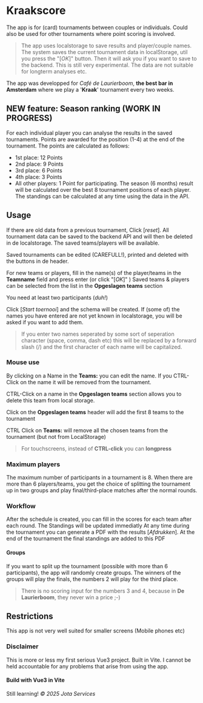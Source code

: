 # Kraakscore

The app is for (card) tournaments between couples or individuals. Could also be used for other tournaments where point scoring is involved.
> The app uses localstorage to save results and player/couple names. The system saves the current tournament data in localStorage, util you press the "[*OK*]" button. Then it will ask you if you want to save to the backend. This is still very experimental. The data are not suitable for longterm analyses etc.

The app was developped for *Café de Laurierboom*, **the best bar in Amsterdam** where we play a '**Kraak**' tournament every two weeks.

## NEW feature: Season ranking (WORK IN PROGRESS)
For each individual player you can analyse the results in the saved tournaments. Points are awarded for the position (1-4) at the end of the tournament. The points are calculated as follows:
- 1st place: 12 Points
- 2nd place: 9 Points
- 3rd place: 6 Points
- 4th place: 3 Points
- All other players: 1 Point for participating.
The season (6 months) result will be calculated over the best 8 tournament positions of each player. The standings can be calculated at any time using the data in the API.

## Usage
If there are old data from a previous tournament, Click [*reset*]. All tournament data can be saved to the backend API and will then be deleted in de localstorage. The saved teams/players will be available. 

Saved tournaments can be edited (CAREFULL!), printed and deleted with the buttons in de header.

For new teams or players, fill in the name(s) of the player/teams in the **Teamname** field and press enter (or click "[*OK*]" )
Saved teams & players can be selected from the list in the **Opgeslagen teams** section

You need at least two participants (*duh!*)

Click [*Start toernooi*] and the schema will be created. If (some of) the names you have entered are not yet known in localstorage, you will be asked if you want to add them.

> If you enter two names seperated by some sort of seperation character (space, comma, dash etc) this will be replaced by a forward slash (/) and the first character of each name will be capitalized.

### Mouse use
By clicking on a Name in the **Teams:** you can edit the name. If you CTRL-Click on the name it will be removed from the tournament.

CTRL-Click on a name in the **Opgeslagen teams** section allows you to delete this team from local storage.

Click on the **Opgeslagen teams** header will add the first 8 teams to the tournament

CTRL Click on **Teams:** will remove all the chosen teams from the tournament (but not from LocalStorage)

> For touchscreens, instead of **CTRL-click** you can **longpress**

### Maximum players
The maximum number of participants in a tournament is 8. When there are more than 6 players/teams, you get the choice of splitting the tournament up in two groups and play final/third-place matches after the normal rounds.

### Workflow
After the schedule is created, you can fill in the scores for each team after each round.
The Standings will be updated immediatly
At any time during the tournament you can generate a PDF with the results [*Afdrukken*]. At the end of the tournament the final standings are added to this PDF
#### Groups
If you want to split up the tournament (possible with more than 6 participants), the app will randomly create groups. The winners of the groups will play the finals, the numbers 2 will play for the third place.
> There is no scoring input for the numbers 3 and 4, because in **De Laurierboom**, they never win a price ;-)

## Restrictions
This app is not very well suited for smaller screens (Mobile phones etc)

### Disclaimer
This is more or less my first serious Vue3 project. Built in Vite.
I cannot be held accountable for any problems that arise from using the app.

#### Build with Vue3 in Vite

Still learning!
*© 2025 Jota Services*

